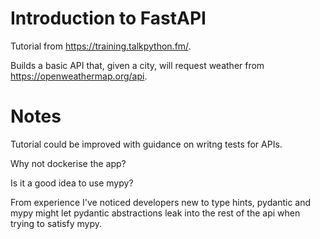 # Introduction to FastAPI 

Tutorial from https://training.talkpython.fm/.

Builds a basic API that, given a city, will request weather from https://openweathermap.org/api.

# Notes
Tutorial could be improved with guidance on writng tests for APIs.

Why not dockerise the app?

Is it a good idea to use mypy?

From experience I've noticed developers new to type hints, pydantic and mypy might let pydantic abstractions leak into the rest of the api when trying to satisfy mypy.
